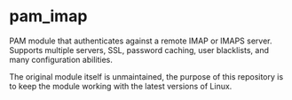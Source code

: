 pam_imap
========

PAM module that authenticates against a remote IMAP or IMAPS server. Supports multiple servers, SSL, password caching, user blacklists, and many configuration abilities.

The original module itself is unmaintained, the purpose of this repository is to keep the module working with the latest versions of Linux.

